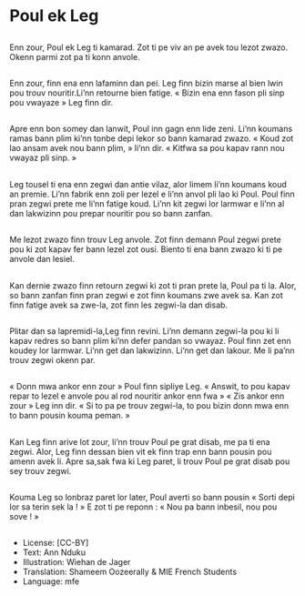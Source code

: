 # Poul ek Leg

##
Enn zour, Poul ek Leg ti kamarad. Zot ti pe viv an pe avek tou lezot zwazo. Okenn parmi zot pa ti konn anvole.

##
Enn zour, finn ena enn lafaminn dan pei. Leg finn bizin marse al bien lwin pou trouv nouritir.Li’nn retourne bien fatige. « Bizin ena enn fason pli sinp pou vwayaze » Leg finn dir.

##
Apre enn bon somey dan lanwit, Poul inn gagn enn lide zeni. Li’nn koumans ramas bann plim ki’nn tonbe depi lekor so bann kamarad zwazo. « Koud zot lao ansam avek nou bann plim, » li’nn dir. « Kitfwa sa pou kapav rann nou vwayaz pli sinp. »

##
Leg tousel ti ena enn zegwi dan antie vilaz, alor limem li’nn koumans koud an premie. Li’nn fabrik enn zoli per lezel e li’nn anvol pli lao ki Poul. Poul finn pran zegwi prete me li’nn fatige koud. Li’nn kit zegwi lor larmwar e li’nn al dan lakwizinn pou prepar nouritir pou so bann zanfan.

##
Me lezot zwazo finn trouv Leg anvole. Zot finn demann Poul zegwi prete pou ki zot kapav fer bann lezel zot ousi. Biento ti ena bann zwazo ki ti pe anvole dan lesiel.

##
Kan dernie zwazo finn retourn zegwi ki zot ti pran prete la, Poul pa ti la. Alor, so bann zanfan finn pran zegwi e zot finn koumans zwe avek sa. Kan zot finn fatige avek sa zwe-la, zot finn les zegwi-la dan disab.

##
Plitar dan sa lapremidi-la,Leg finn revini. Li’nn demann zegwi-la pou ki li kapav redres so bann plim ki’nn defer pandan so vwayaz. Poul finn zet enn koudey lor larmwar. Li’nn get dan lakwizinn. Li’nn get dan lakour. Me li pa’nn trouv zegwi okenn par.

##
« Donn mwa ankor enn zour » Poul finn sipliye Leg. « Answit, to pou kapav repar to lezel e anvole pou al rod nouritir ankor enn fwa » « Zis ankor enn zour » Leg inn dir. « Si to pa pe trouv zegwi-la, to pou bizin donn mwa enn to bann pousin kouma peman. »

##
Kan Leg finn arive lot zour, li’nn trouv Poul pe grat disab, me pa ti ena zegwi. Alor, Leg finn dessan bien vit ek finn trap enn bann pousin pou amenn avek li. Apre sa,sak fwa ki Leg paret, li trouv Poul pe grat disab pou sey trouv zegwi.

##
Kouma Leg so lonbraz paret lor later, Poul averti so bann pousin « Sorti depi lor sa terin sek la ! » E zot ti pe reponn : « Nou pa bann inbesil, nou pou sove ! »

##
* License: [CC-BY]
* Text: Ann Nduku
* Illustration: Wiehan de Jager
* Translation: Shameem Oozeerally & MIE French Students
* Language: mfe
